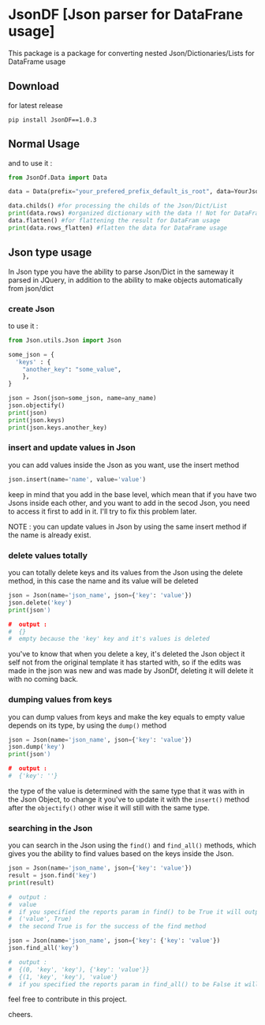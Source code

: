 # JsonDF [Json parser for DataFrane usage]

This package is a package for converting nested Json/Dictionaries/Lists for DataFrame usage

## Download

for latest release
```
pip install JsonDF==1.0.3
```
## Normal Usage

and to use it : 

```python
from JsonDf.Data import Data

data = Data(prefix="your_prefered_prefix_default_is_root", data=YourJson)

data.childs() #for processing the childs of the Json/Dict/List
print(data.rows) #organized dictionary with the data !! Not for DataFrame usage
data.flatten() #for flattening the result for DataFram usage
print(data.rows_flatten) #flatten the data for DataFrame usage
```

## Json type usage

In Json type you have the ability to parse Json/Dict in the sameway it parsed in JQuery, in addition to the ability to make objects automatically from json/dict

### create Json

to use it : 

```python
from Json.utils.Json import Json

some_json = {
  'keys' : {
    "another_key": "some_value",  
    },
}

json = Json(json=some_json, name=any_name)
json.objectify()
print(json)
print(json.keys)
print(json.keys.another_key)
```

### insert and update values in Json

you can add values inside the Json as you want,
use the insert method

```python
json.insert(name='name', value='value')
```

keep in mind that you add in the base level,
which mean that if you have two Jsons inside each other, and you want to add in the secod Json,
you need to access it first to add in it.
I'll try to fix this problem later.

NOTE : you can update values in Json by using the same insert method if the name is already exist.

### delete values totally

you can totally delete keys and its values from the Json using the delete method, in this case the name and its value
will be deleted

```python
json = Json(name='json_name', json={'key': 'value'})
json.delete('key')
print(json')

#  output :
#  {}
#  empty because the 'key' key and it's values is deleted
```
you've to know that when you delete a key, it's deleted the Json object it self not from the original template it has started with,
so if the edits was made in the json was new and was made by JsonDf, deleting it will delete it with no coming back.

### dumping values from keys

you can dump values from keys and make the key equals to empty value depends on its type, by using the `dump()` method

```python
json = Json(name='json_name', json={'key': 'value'})
json.dump('key')
print(json')

#  output :
#  {'key': ''}
```
the type of the value is determined with the same type that it was with in the Json Object, to change it you've to update it
with the `insert()` method after the `objectify()` other wise it will still with the same type.

### searching in the Json

you can search in the Json using the `find()` and `find_all()` methods, which gives you the ability to find values based on
the keys inside the Json.

```python
json = Json(name='json_name', json={'key': 'value'})
result = json.find('key')
print(result)

#  output :
#  value
#  if you specified the reports param in find() to be True it will output
#  ('value', True)
#  the second True is for the success of the find method
```

```python
json = Json(name='json_name', json={'key': {'key': 'value'})
json.find_all('key')

#  output :
#  {(0, 'key', 'key'), {'key': 'value'}}
#  {(1, 'key', 'key'), 'value'}
#  if you specified the reports param in find_all() to be False it will output the finds only
```

feel free to contribute in this project.

cheers.
